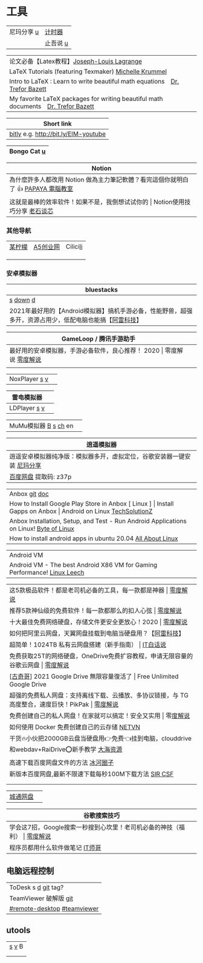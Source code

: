 # 工具

|                                                                           |                                                                          |
| ------------------------------------------------------------------------- | ------------------------------------------------------------------------ |
| 尼玛分享 [u](https://www.youtube.com/channel/UCdbL8iVp3jiBCOMbG3RM9tA/videos) | [计时器](https://naozhong.net.cn/jishiqi/)                                  |
|                                                                           | 止吾说 [u](https://www.youtube.com/c/%E6%AD%A2%E5%90%BE%E8%AF%B4/playlists) |

|                                                                                                                                  |
| -------------------------------------------------------------------------------------------------------------------------------- |
| 论文必备【Latex教程】[Joseph-Louis Lagrange](https://www.youtube.com/playlist?list=PLHpfx416EzLNOfkDpkRhgMbXg76GdBeHW)                   |
| LaTeX Tutorials (featuring Texmaker) [Michelle Krummel](https://www.youtube.com/playlist?list=PL1D4EAB31D3EBC449)                |
| Intro to LaTeX : Learn to write beautiful math equations　[Dr. Trefor Bazett](https://www.youtube.com/watch?v=Jp0lPj2-DQA)        |
| My favorite LaTeX packages for writing beautiful math documents　[Dr. Trefor Bazett](https://www.youtube.com/watch?v=331YxgOJUGw) |

| Short link                                                |
| --------------------------------------------------------- |
| [bitly](https://bitly.com) e.g. http://bit.ly/EIM-youtube |

| Bongo Cat [u](https://www.youtube.com/channel/UCrMH132hWAcvZu1nL1k7-vA) |
| ----------------------------------------------------------------------- |

| Notion                                                                                             |
| -------------------------------------------------------------------------------------------------- |
| 為什麼許多人都改用 Notion 做為主力筆記軟體？看完這個你就明白了 👍 [PAPAYA 電腦教室](https://www.youtube.com/watch?v=Q\_PfYlAtvHc) |
| 这就是最棒的效率软件！如果不是，我倒想试试你的 \| Notion使用技巧分享 [老石谈芯](https://www.youtube.com/watch?v=NHTMs1z88uA)        |

### 其他导航

|                               |                                 |                                 |
| ----------------------------- | ------------------------------- | ------------------------------- |
| [某柠檬](https://www.moulem.com) | [A5创业网](https://www.admin5.com) | Cilici[li](https://cilicili.cn) |
|                               |                                 |                                 |
|                               |                                 |                                 |
|                               |                                 |                                 |

### 安卓模拟器

| bluestacks                                                                                                                                          |
| --------------------------------------------------------------------------------------------------------------------------------------------------- |
| [s](https://www.bluestacks.com/tw/index.html) [down](https://www.bluestacks.com/download.html) [d](https://www.bluestacks.com/tw/bluestacks-5.html) |
| 2021年最好用的【Android模拟器】搞机手游必备，性能野兽，超强多开，资源占用少，低配电脑也能搞【[阿雷科技](https://www.youtube.com/watch?v=JYVm\_J8QK1M)】                                           |

| GameLoop / 腾讯手游助手                                                                       |   |
| --------------------------------------------------------------------------------------- | - |
| 最好用的安卓模拟器，手游必备软件，良心推荐！ 2020 \| 零度解说 [零度解说](https://www.youtube.com/watch?v=OL-nt9lrtSw) |   |
|                                                                                         |   |

|                                                                                        |   |
| -------------------------------------------------------------------------------------- | - |
| NoxPlayer [s](https://www.bignox.com) [v](https://www.youtube.com/watch?v=mQNAVytKg0I) |   |

| 雷电模拟器                                                                                   |   |
| --------------------------------------------------------------------------------------- | - |
| LDPlayer [s](https://www.ldplayer.net) [v](https://www.youtube.com/watch?v=gUr874FffPY) |   |

|                                                                                                                            |   |
| -------------------------------------------------------------------------------------------------------------------------- | - |
| MuMu模拟器 [B](https://space.bilibili.com/109778207/video) [s](http://mumu.163.com/index.html) [ch](https://www.ldmnq.com) en |   |

| 逍遥模拟器                                                                               |
| ----------------------------------------------------------------------------------- |
| 逍遥安卓模拟器纯净版：模拟器多开，虚拟定位，谷歌安装器一键安装 [尼玛分享](https://www.youtube.com/watch?v=6ozbEF6qQ-c) |
| [百度网盘](https://pan.baidu.com/s/1duZkjo3qG79tSjG\_ByNiTQ) 提取码: z37p                  |

|                                                                                                                                                                 |
| --------------------------------------------------------------------------------------------------------------------------------------------------------------- |
| Anbox [git](https://github.com/anbox/anbox) [doc](https://docs.anbox.io/index.html)                                                                             |
| How to Install Google Play Store in Anbox \[ Linux ] \| Install Gapps on Anbox \| Android on Linux [TechSolutionZ](https://www.youtube.com/watch?v=CKaOGmo0ku0) |
| Anbox Installation, Setup, and Test - Run Android Applications on Linux! [Byte of Linux](https://www.youtube.com/watch?v=Or9uzQLb3ws)                           |
| How to install android apps in ubuntu 20.04 [All About Linux](https://www.youtube.com/watch?v=GaPKcLINXKY)                                                      |

|                                                                                                                         |   |
| ----------------------------------------------------------------------------------------------------------------------- | - |
| Android VM                                                                                                              |   |
| Android VM - The best Android X86 VM for Gaming Performance! [Linux Leech](https://www.youtube.com/watch?v=bz8FugjsHs8) |   |

|                                                                                                                              |
| ---------------------------------------------------------------------------------------------------------------------------- |
| 这5款极品软件！都是老司机必备的工具，每一款都是神器 \| [零度解说](https://www.youtube.com/watch?v=vfWhWcwgktc\&list=TLPQMjAwNzIwMjH\_N-9sw7IAiQ\&index=3) |
| 推荐5款神仙级的免费软件！每一款都那么的扣人心弦 \| [零度解说](https://www.youtube.com/watch?v=6yOI6skMt2k)                                              |
| 十大最佳免费网络硬盘，存储文件更安全更放心！2020 \| [零度解说](https://www.youtube.com/watch?v=CkJfZvWoxkI)                                            |
| 如何把阿里云网盘，天翼网盘挂载到电脑当硬盘用？【[阿雷科技](https://www.youtube.com/watch?v=LJSfC9Qal1M)】                                                 |
| 超简单！1024TB 私有云网盘搭建（新手指南） \| [IT白话说](https://www.youtube.com/watch?v=-1ePQkzIj80)                                             |
| 免费获取25T的网络硬盘，OneDrive免费扩容教程，申请无限容量的谷歌云网盘 \| [零度解说](https://www.youtube.com/watch?v=iN1-2bjjUGU)                              |
| \[[古奇哥](https://www.youtube.com/watch?v=ipRsxJK4USs)] 2021 Google Drive 無限容量復活了 \| Free Unlimited Google Drive               |
| 超强的免费私人网盘：支持离线下载、云播放、多协议链接，与 TG 高度整合，速度巨快！PikPak \| [零度解说](https://www.youtube.com/watch?v=mQGiV6BWnA4)                      |
| 免费创建自己的私人网盘！在家就可以搞定！安全又实用 \| 零[度解说](https://www.youtube.com/watch?v=156s1hphwHg)                                             |
| 如何使用 Docker 免费创建自己的云存储 [NETVN](https://www.youtube.com/watch?v=oXy5h-CJfOY)                                                  |
| 干货🔥小伙把2000GB云盘当硬盘用👉免费👈挂到电脑，clouddrive和webdav+RaiDrive⭕新手教学 [大海资源](https://www.youtube.com/watch?v=ytJkhB7iYZo)            |
| 高速下载百度网盘文件的方法 [冰河圈子](https://www.youtube.com/watch?v=K-6AS1rNa3g)                                                            |
| 新版本百度网盘,最新不限速下载每秒100M下载方法 [SIR CSF](https://www.youtube.com/watch?v=gFsy6liuZ\_Y)                                            |
|                                                                                                                              |
|                                                                                                                              |

|                                |   |
| ------------------------------ | - |
| [城通网盘](https://www.ctfile.com) |   |

| 谷歌搜索技巧                                                                                    |
| ----------------------------------------------------------------------------------------- |
| 学会这7招，Google搜索一秒搜到心坎里！老司机必备的神技（福利） \| [零度解说](https://www.youtube.com/watch?v=0gbCi03CNX0) |
| 程序员都用什么软件做笔记 [IT师哥](https://www.douyin.com/video/7027099311112555784)                     |

## 电脑远程控制

|                                                                                                                  |
| ---------------------------------------------------------------------------------------------------------------- |
| ToDesk s [d](https://www.todesk.com/download.html) [git](https://github.com/ji4ozhu/ToDesk) tag?                 |
| TeamViewer 破解版 [git](https://github.com/itgoyo/TeamViewer-5min)                                                  |
| [#remote-desktop](https://github.com/topics/remote-desktop)  [#teamviewer](https://github.com/topics/teamviewer) |

## utools

|                                                                              |
| ---------------------------------------------------------------------------- |
| [s](https://u.tools) [v](https://www.douyin.com/video/7035994224096972070) B |
|                                                                              |
|                                                                              |
